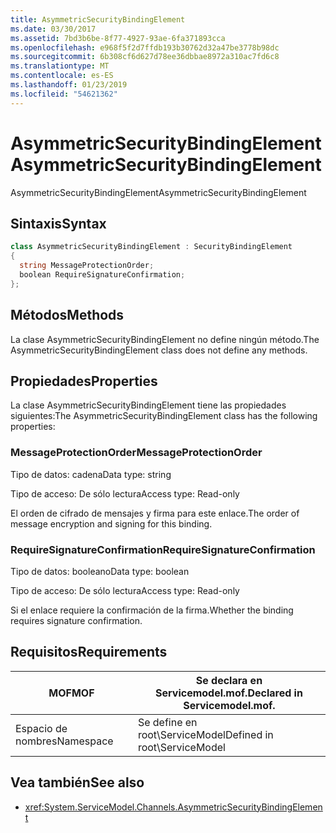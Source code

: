 ```yaml
---
title: AsymmetricSecurityBindingElement
ms.date: 03/30/2017
ms.assetid: 7bd3b6be-8f77-4927-93ae-6fa371893cca
ms.openlocfilehash: e968f5f2d7ffdb193b30762d32a47be3778b98dc
ms.sourcegitcommit: 6b308cf6d627d78ee36dbbae8972a310ac7fd6c8
ms.translationtype: MT
ms.contentlocale: es-ES
ms.lasthandoff: 01/23/2019
ms.locfileid: "54621362"
---
```

# <a name="asymmetricsecuritybindingelement"></a><span data-ttu-id="b906b-102">AsymmetricSecurityBindingElement</span><span class="sxs-lookup"><span data-stu-id="b906b-102">AsymmetricSecurityBindingElement</span></span>
<span data-ttu-id="b906b-103">AsymmetricSecurityBindingElement</span><span class="sxs-lookup"><span data-stu-id="b906b-103">AsymmetricSecurityBindingElement</span></span>  
  
## <a name="syntax"></a><span data-ttu-id="b906b-104">Sintaxis</span><span class="sxs-lookup"><span data-stu-id="b906b-104">Syntax</span></span>  
  
```csharp
class AsymmetricSecurityBindingElement : SecurityBindingElement  
{  
  string MessageProtectionOrder;  
  boolean RequireSignatureConfirmation;  
};  
```  
  
## <a name="methods"></a><span data-ttu-id="b906b-105">Métodos</span><span class="sxs-lookup"><span data-stu-id="b906b-105">Methods</span></span>  
 <span data-ttu-id="b906b-106">La clase AsymmetricSecurityBindingElement no define ningún método.</span><span class="sxs-lookup"><span data-stu-id="b906b-106">The AsymmetricSecurityBindingElement class does not define any methods.</span></span>  
  
## <a name="properties"></a><span data-ttu-id="b906b-107">Propiedades</span><span class="sxs-lookup"><span data-stu-id="b906b-107">Properties</span></span>  
 <span data-ttu-id="b906b-108">La clase AsymmetricSecurityBindingElement tiene las propiedades siguientes:</span><span class="sxs-lookup"><span data-stu-id="b906b-108">The AsymmetricSecurityBindingElement class has the following properties:</span></span>  
  
### <a name="messageprotectionorder"></a><span data-ttu-id="b906b-109">MessageProtectionOrder</span><span class="sxs-lookup"><span data-stu-id="b906b-109">MessageProtectionOrder</span></span>  
 <span data-ttu-id="b906b-110">Tipo de datos: cadena</span><span class="sxs-lookup"><span data-stu-id="b906b-110">Data type: string</span></span>  
  
 <span data-ttu-id="b906b-111">Tipo de acceso: De sólo lectura</span><span class="sxs-lookup"><span data-stu-id="b906b-111">Access type: Read-only</span></span>  
  
 <span data-ttu-id="b906b-112">El orden de cifrado de mensajes y firma para este enlace.</span><span class="sxs-lookup"><span data-stu-id="b906b-112">The order of message encryption and signing for this binding.</span></span>  
  
### <a name="requiresignatureconfirmation"></a><span data-ttu-id="b906b-113">RequireSignatureConfirmation</span><span class="sxs-lookup"><span data-stu-id="b906b-113">RequireSignatureConfirmation</span></span>  
 <span data-ttu-id="b906b-114">Tipo de datos: booleano</span><span class="sxs-lookup"><span data-stu-id="b906b-114">Data type: boolean</span></span>  
  
 <span data-ttu-id="b906b-115">Tipo de acceso: De sólo lectura</span><span class="sxs-lookup"><span data-stu-id="b906b-115">Access type: Read-only</span></span>  
  
 <span data-ttu-id="b906b-116">Si el enlace requiere la confirmación de la firma.</span><span class="sxs-lookup"><span data-stu-id="b906b-116">Whether the binding requires signature confirmation.</span></span>  
  
## <a name="requirements"></a><span data-ttu-id="b906b-117">Requisitos</span><span class="sxs-lookup"><span data-stu-id="b906b-117">Requirements</span></span>  
  
|<span data-ttu-id="b906b-118">MOF</span><span class="sxs-lookup"><span data-stu-id="b906b-118">MOF</span></span>|<span data-ttu-id="b906b-119">Se declara en Servicemodel.mof.</span><span class="sxs-lookup"><span data-stu-id="b906b-119">Declared in Servicemodel.mof.</span></span>|  
|---------|-----------------------------------|  
|<span data-ttu-id="b906b-120">Espacio de nombres</span><span class="sxs-lookup"><span data-stu-id="b906b-120">Namespace</span></span>|<span data-ttu-id="b906b-121">Se define en root\ServiceModel</span><span class="sxs-lookup"><span data-stu-id="b906b-121">Defined in root\ServiceModel</span></span>|  
  
## <a name="see-also"></a><span data-ttu-id="b906b-122">Vea también</span><span class="sxs-lookup"><span data-stu-id="b906b-122">See also</span></span>
- <xref:System.ServiceModel.Channels.AsymmetricSecurityBindingElement>
